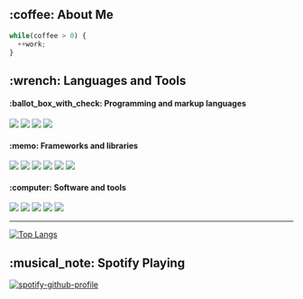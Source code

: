 <h2>:coffee: About Me</h2>

````JavaScript
while(coffee > 0) {
  ++work;
}
````

<!--
-------------------------------------------------------------------------------------
--------------------------------LANGUAGES AND TOOLS----------------------------------
-------------------------------------------------------------------------------------
-->

<h2 align="left">:wrench: Languages and Tools</h2>

<h4>:ballot_box_with_check: Programming and markup languages</h4>
<div display="inline-block">

<img src="https://img.shields.io/badge/CSS3-1572B6?style=for-the-badge&logo=css3&logoColor=white">
<img src="https://img.shields.io/badge/HTML5-E34F26?style=for-the-badge&logo=html5&logoColor=white">
<img src="https://img.shields.io/badge/JavaScript-323330?style=for-the-badge&logo=javascript&logoColor=F7DF1E">
<img src="https://img.shields.io/badge/TypeScript-007ACC?style=for-the-badge&logo=typescript&logoColor=white">

</div>


<h4>:memo:	Frameworks and libraries</h4>

<div display="inline-block">
<img src="https://img.shields.io/badge/Express.js-000000?style=for-the-badge&logo=express&logoColor=white">
<img src="https://img.shields.io/badge/Node.js-339933?style=for-the-badge&logo=nodedotjs&logoColor=white">
<img src="https://img.shields.io/badge/React-20232A?style=for-the-badge&logo=react&logoColor=61DAFB">
<img src="https://img.shields.io/badge/Sass-CC6699?style=for-the-badge&logo=sass&logoColor=white">
<img src="https://img.shields.io/badge/Bootstrap-563D7C?style=for-the-badge&logo=bootstrap&logoColor=white">
<img src="https://img.shields.io/badge/GitHub%20Pages-222222?style=for-the-badge&logo=GitHub%20Pages&logoColor=white">

<h4>:computer: Software and tools</h4>

<div display="inline-block">
<img src="https://img.shields.io/badge/gimp-5C5543?style=for-the-badge&logo=gimp&logoColor=white">
<img src="https://img.shields.io/badge/VSCode-0078D4?style=for-the-badge&logo=visual%20studio%20code&logoColor=white">
<img src="https://img.shields.io/badge/Ubuntu-E95420?style=for-the-badge&logo=ubuntu&logoColor=white">
<img src="https://img.shields.io/badge/Windows-0078D6?style=for-the-badge&logo=windows&logoColor=white">
<img src="https://img.shields.io/badge/GIT-E44C30?style=for-the-badge&logo=git&logoColor=white">
</div>

<!--
-------------------------------------------------------------------------------------
-----------------------------------TOP LANGUAGES-------------------------------------
-------------------------------------------------------------------------------------
-->

<hr>

[![Top Langs](https://github-readme-stats.vercel.app/api/top-langs/?username=PanCebularz&theme=radical&layout=compact)](https://github.com/anuraghazra/github-readme-stats)

<!--
-------------------------------------------------------------------------------------
-------------------------------------SPOTIFY-----------------------------------------
-------------------------------------------------------------------------------------
-->

<h2> :musical_note: Spotify Playing </h2>

[![spotify-github-profile](https://spotify-github-profile.vercel.app/api/view?uid=sunsetaftd&cover_image=true&theme=novatorem&bar_color=53b14f&bar_color_cover=false)](https://spotify-github-profile.vercel.app/api/view?uid=sunsetaftd&redirect=true)

<!--START_SECTION:waka-->
<!--END_SECTION:waka-->

